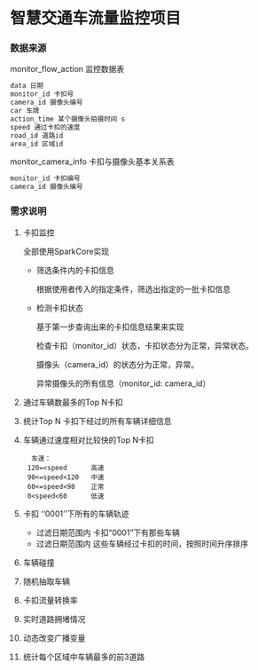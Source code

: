 # 智慧交通车流量监控项目

### 数据来源

monitor_flow_action 监控数据表

~~~scala
data 日期
monitor_id 卡扣号
camera_id 摄像头编号
car 车牌
action_time 某个摄像头拍摄时间 s
speed 通过卡扣的速度
road_id 道路id
area_id 区域id
~~~

monitor_camera_info 卡扣与摄像头基本关系表

~~~scala
monitor_id 卡扣编号
camera_id 摄像头编号
~~~



### 需求说明

1. 卡扣监控

   全部使用SparkCore实现

   * 筛选条件内的卡扣信息

     根据使用者传入的指定条件，筛选出指定的一批卡扣信息

   * 检测卡扣状态

     基于第一步查询出来的卡扣信息结果来实现

     检查卡扣（monitor_id）状态，卡扣状态分为正常，异常状态。

     摄像头（camera_id）的状态分为正常，异常。

     异常摄像头的所有信息（monitor_id: camera_id）

2. 通过车辆数最多的Top N卡扣

3. 统计Top N 卡扣下经过的所有车辆详细信息

4. 车辆通过速度相对比较快的Top N卡扣

   ```
     车速：
   	120=<speed 		高速
   	90<=speed<120	中速
   	60<=speed<90	正常
   	0<speed<60		低速
   ```

5. 卡扣 ‘‘0001’’下所有的车辆轨迹

   * 过滤日期范围内 卡扣“0001”下有那些车辆
   * 过滤日期范围内 这些车辆经过卡扣的时间，按照时间升序排序

6. 车辆碰撞

7. 随机抽取车辆

8. 卡扣流量转换率

9. 实时道路拥堵情况

10. 动态改变广播变量

11. 统计每个区域中车辆最多的前3道路

    

